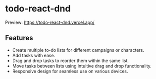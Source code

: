 # todo-react-dnd

Preview: https://todo-react-dnd.vercel.app/

## Features

- Create multiple to-do lists for different campaigns or characters.
- Add tasks with ease.
- Drag and drop tasks to reorder them within the same list.
- Move tasks between lists using intuitive drag and drop functionality.
- Responsive design for seamless use on various devices.
